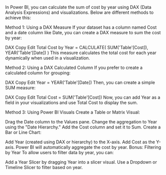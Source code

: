In Power BI, you can calculate the sum of cost by year using DAX (Data Analysis Expressions) and visualizations. Below are different methods to achieve this:

Method 1: Using a DAX Measure
If your dataset has a column named Cost and a date column like Date, you can create a DAX measure to sum the cost by year:

DAX
Copy
Edit
Total Cost by Year = 
CALCULATE(
    SUM('Table'[Cost]), 
    YEAR('Table'[Date])
)
This measure calculates the total cost for each year dynamically when used in a visualization.

Method 2: Using a DAX Calculated Column
If you prefer to create a calculated column for grouping:

DAX
Copy
Edit
Year = YEAR('Table'[Date])
Then, you can create a simple SUM measure:

DAX
Copy
Edit
Total Cost = SUM('Table'[Cost])
Now, you can add Year as a field in your visualizations and use Total Cost to display the sum.

Method 3: Using Power BI Visuals
Create a Table or Matrix Visual:

Drag the Date column to the Values pane.
Change the aggregation to Year using the "Date Hierarchy."
Add the Cost column and set it to Sum.
Create a Bar or Line Chart:

Add Year (created using DAX or hierarchy) to the X-axis.
Add Cost as the Y-axis.
Power BI will automatically aggregate the cost by year.
Bonus: Filtering by Year
To allow users to filter data by year, you can:

Add a Year Slicer by dragging Year into a slicer visual.
Use a Dropdown or Timeline Slicer to filter based on year.
